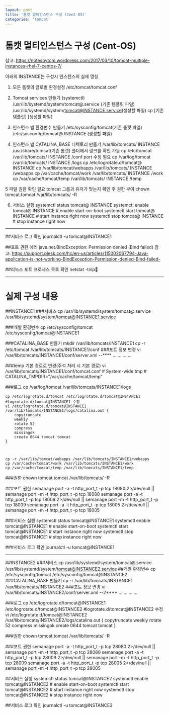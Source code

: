 ```yaml
---
layout: post
title: '톰캣 멀티인스턴스 구성 (Cent-OS)'
categories: 'tomcat'
---
```

# 톰캣 멀티인스턴스 구성 (Cent-OS)

참고: https://notesbytom.wordpress.com/2017/03/10/tomcat-multiple-instances-rhel-7-centos-7/

아래의 INSTANCE는 구성시 인스턴스의 실제 명칭

1.  모든 톰캣의 글로벌 환경설정
/etc/tomcat/tomcat.conf

2. Tomcat services 만들기 (systemctl)
/usr/lib/systemd/system/tomcat@.service (기존 템플릿 파일)
/usr/lib/systemd/system/tomcat@INSTANCE.service(생성할 파일)
cp [기존 템플릿] [생성할 파일]

3. 인스턴스 별 환경변수 만들기
/etc/sysconfig/tomcat(기존 톰캣 파일)
/etc/sysconfig/tomcat@ INSTANCE (생성할 파일)

4. 인스턴스 별 CATALINA_BASE 디렉토리 만들기
/var/lib/tomcats/ INSTANCE
/usr/share/tomcat(기존 톰캣) 폴더에서 링크를 확인 가능
	cp /etc/tomcat  /var/lib/tomcats/ INSTANCE /conf 
port 수정 필요
	cp /var/log/tomcat /var/lib/tomcats/ INSTANCE /logs 
	cp /etc/logrotate.d/tomcat@ INSTANCE
	cp /var/lib/tomcat/webapps /var/lib/tomcats/ INSTANCE /webapps 
	cp /var/cache/tomcat/work /var/lib/tomcats/ INSTANCE /work 
	cp /var/cache/tomcat/temp /var/lib/tomcats/ INSTANCE /temp 

5 파일 권한 확인 필요
tomcat 그룹과 유저가 맞는지 확인 후 권한 부여
	chown tomcat.tomcat /var/lib/tomcats/ -R

6. 서비스 실행
	systemctl status tomcat@ INSTANCE
	systemctl enable tomcat@ INSTANCE # enable start-on-boot
	systemctl start tomcat@ INSTANCE # start instance right now
	systemctl stop tomcat@ INSTANCE # stop instance right now

------------


##서비스 로그 확인
	journalctl -u tomcat@INSTANCE1

##포트 권한 에러
java.net.BindException: Permission denied (Bind failed) 
참고: https://support.plesk.com/hc/en-us/articles/115002067794-Java-application-is-not-working-BindException-Permission-denied-Bind-failed-


##리눅스 포트 프로세스 목록 확인
	netstat -tnlp
	
	
	
------------

# 실제 구성 내용
##INSTANCE1
###서비스
	cp /usr/lib/systemd/system/tomcat@.service /usr/lib/systemd/system/tomcat@INSTANCE1.service

###개별 환경변수
	cp /etc/sysconfig/tomcat /etc/sysconfig/tomcat@INSTANCE1

###CATALINA_BASE 만들기
	mkdir /var/lib/tomcats/INSTANCE1
	cp -r /etc/tomcat  /var/lib/tomcats/INSTANCE1/conf
###포트 정보 변경
	vi /var/lib/tomcats/INSTANCE1/conf/server.xml --****
		...
		<Server port="18005" shutdown="SHUTDOWN">
		...
		<Connector port="18080" protocol="HTTP/1.1"
			   connectionTimeout="20000"
			   redirectPort="18443" />
		...
		<Connector port="18009" protocol="AJP/1.3" redirectPort="18443" />
	...

###temp 기본 경로로 변경(주석 처리 시 기본 경로)
	vi /var/lib/tomcats/INSTANCE1/conf/tomcat.conf
	# System-wide tmp
	# CATALINA_TMPDIR="/var/cache/tomcat/temp"

###로그
	cp /var/log/tomcat /var/lib/tomcats/INSTANCE1/logs 

	cp /etc/logrotate.d/tomcat /etc/logrotate.d/tomcat@INSTANCE1
	#logrotate.d/tomcat@INSTANCE1 수정
	vi /etc/logrotate.d/tomcat@INSTANCE1
	/var/lib/tomcats/INSTANCE1/logs/catalina.out {
	    copytruncate
	    weekly
	    rotate 52
	    compress
	    missingok
	    create 0644 tomcat tomcat
	}



	cp -r /var/lib/tomcat/webapps /var/lib/tomcats/INSTANCE1/webapps
	cp /var/cache/tomcat/work /var/lib/tomcats/INSTANCE1/work
	cp /var/cache/tomcat/temp /var/lib/tomcats/INSTANCE1/temp

###권한
	chown tomcat.tomcat /var/lib/tomcats/ -R

###포트 권한
	semanage port -a -t http_port_t -p tcp 18080 2>/dev/null || semanage port -m -t http_port_t -p tcp 18080
	semanage port -a -t http_port_t -p tcp 18009 2>/dev/null || semanage port -m -t http_port_t -p tcp 18009
	semanage port -a -t http_port_t -p tcp 18005 2>/dev/null || semanage port -m -t http_port_t -p tcp 18005

###서비스 실행
	systemctl status tomcat@INSTANCE1
	systemctl enable tomcat@INSTANCE1 # enable start-on-boot
	systemctl start tomcat@INSTANCE1 # start instance right now
	systemctl stop tomcat@INSTANCE1 # stop instance right now

###서비스 로그 확인
	journalctl -u tomcat@INSTANCE1

------------

##INSTANCE2
###서비스
	cp /usr/lib/systemd/system/tomcat@.service /usr/lib/systemd/system/tomcat@INSTANCE2.service
##개별 환경변수
	cp /etc/sysconfig/tomcat /etc/sysconfig/tomcat@INSTANCE2
###CATALINA_BASE 만들기
	cp -r /var/lib/tomcats/INSTANCE1 /var/lib/tomcats/INSTANCE2
###포트 정보 변경
	vi /var/lib/tomcats/INSTANCE2/conf/server.xml --2****
		...
		<Server port="28005" shutdown="SHUTDOWN">
		...
		<Connector port="28080" protocol="HTTP/1.1"
			   connectionTimeout="20000"
			   redirectPort="28443" />
		...
		<Connector port="28009" protocol="AJP/1.3" redirectPort="28443" />
		...

		
###로그
	cp /etc/logrotate.d/tomcat@INSTANCE1 /etc/logrotate.d/tomcat@INSTANCE2
	#logrotate.d/tomcat@INSTANCE2 수정
	vi /etc/logrotate.d/tomcat@INSTANCE2
	/var/lib/tomcats/INSTANCE2/logs/catalina.out {
	    copytruncate
	    weekly
	    rotate 52
	    compress
	    missingok
	    create 0644 tomcat tomcat
	}

###권한
	chown tomcat.tomcat /var/lib/tomcats/ -R

###포트 권한
	semanage port -a -t http_port_t -p tcp 28080 2>/dev/null || semanage port -m -t http_port_t -p tcp 28080
	semanage port -a -t http_port_t -p tcp 28009 2>/dev/null || semanage port -m -t http_port_t -p tcp 28009
	semanage port -a -t http_port_t -p tcp 28005 2>/dev/null || semanage port -m -t http_port_t -p tcp 28005

##서비스 실행
	systemctl status tomcat@INSTANCE2
	systemctl enable tomcat@INSTANCE2 # enable start-on-boot
	systemctl start tomcat@INSTANCE2 # start instance right now
	systemctl stop tomcat@INSTANCE2 # stop instance right now

##서비스 로그 확인
	journalctl -u tomcat@INSTANCE2

